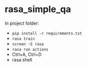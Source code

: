 # rasa_simple_qa

In project folder:
* `pip install -r requirements.txt`
* `rasa train`
* `screen -S rasa`
* `rasa run actions`
* Ctrl+A, Ctrl+D
* rasa shell
